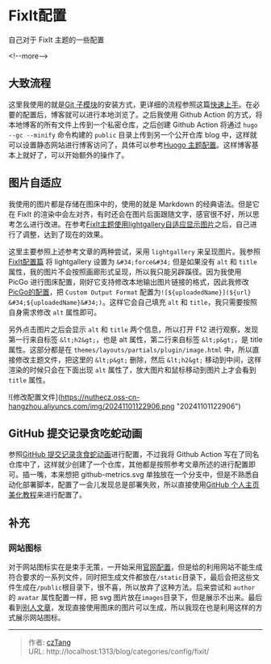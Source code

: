 # FixIt配置


自己对于 FixIt 主题的一些配置

&lt;!--more--&gt; 

## 大致流程

这里我使用的就是[Git 子模块](https://fixit.lruihao.cn/zh-cn/documentation/installation/#git-submodule)的安装方式，更详细的流程参照这篇[快速上手](https://fixit.lruihao.cn/zh-cn/documentation/getting-started/quick-start/)。在必要的配置后，博客就可以进行本地浏览了。之后我使用 Github Action 的方式，将本地博客的所有文件上传到一个私密仓库，之后创建 Github Action 将通过 `hugo --gc --minify` 命令构建的 `public` 目录上传到另一个公开仓库 blog 中，这样就可以设置静态网站进行博客访问了，具体可以参考[Huogo 主题配置](https://letere-gzj.github.io/hugo-stack/p/hugo/custom-blog/#32-github-action%E8%87%AA%E5%8A%A8%E9%83%A8%E7%BD%B2)。这样博客基本上就好了，可以开始额外的操作了。

## 图片自适应

我使用的图片都是存储在图床中的，使用的就是 Markdown 的经典语法。但是它在 FixIt 的渲染中会左对齐，有时还会在图片后面跟随文字，感官很不好，所以思考怎么进行改进。在参考[FixIt主题使用lightgallery自适应显示图片](https://zhuanlan.zhihu.com/p/640895881)之后，自己进行了调整，达到了现在的效果。

这里主要参照上述参考文章的两种尝试，采用 `lightgallery` 来呈现图片。我参照 [FixIt配置篇](https://fixit.lruihao.cn/zh-cn/documentation/getting-started/configuration/#page) 将 lightgallery 设置为 `&#34;force&#34;` 但是如果没有 `alt` 和 `title` 属性，我的图片不会按照画廊形式呈现，所以我只能另辟蹊径。因为我使用 PicGo 进行图床配置，刚好它支持修改本地输出图片链接的格式，因此我修改[PicGo的配置](https://cztangt.github.io/blog/categories/config/picgo/#%e6%96%87%e4%bb%b6%e5%90%8d%e8%ae%be%e7%bd%ae)，把 `Custom Output Format` 配置为`![${uploadedName}](${url} &#34;${uploadedName}&#34;)`。这样它会自己填充 `alt` 和 `title`，我只需要按照自身需求修改 `alt` 属性即可。

另外点击图片之后会显示 `alt` 和 `title` 两个信息，所以打开 F12 进行观察，发现第一行来自标签 `&lt;h2&gt;`，也是 alt 属性，第二行来自标签 `&lt;p&gt;`，是 title 属性。这部分都是在 `themes/layouts/partials/plugin/image.html` 中，所以直接修改主题文件，把这里的 `&lt;p&gt;` 删除，然后 `&lt;h2&gt;` 移动到中间，这样渲染的时候只会在下面出现 `alt` 属性了，放大图片和鼠标移动到图片上才会看到 `title` 属性。

![修改配置文件](https://nuthecz.oss-cn-hangzhou.aliyuncs.com/img/20241101122906.png &#34;20241101122906&#34;)


## GitHub 提交记录贪吃蛇动画

参照[GitHub 提交记录贪食蛇动画](https://shuiwang.online/posts/github-contribution-grid-snake/)进行配置，不过我将 Github Action 写在了同名仓库中了，这样就少创建了一个仓库，其他都是按照参考文章所述的进行配置即可。插一嘴，本来想把 github-metrics.svg 单独放在一个分支中，但是不熟悉自动化部署脚本，配置了一会儿发现总是部署失败，所以直接使用[GitHub 个人主页美化教程](https://www.peterjxl.com/Git/GitHub-Profile-Beautify/#%E5%A6%82%E4%BD%95%E5%AE%9A%E5%88%B6)来进行配置了。

## 补充

### 网站图标

对于网站图标实在是束手无策，一开始采用[官网配置](https://fixit.lruihao.cn/zh-cn/documentation/getting-started/configuration/#favicon-%e7%94%9f%e6%88%90)，但是给的利用网站不能生成符合要求的一系列文件，同时把生成文件都放在`/static`目录下，最后会把这些文件生成在`/public`根目录下，很不喜，所以放弃了这种方法。后来尝试和 `author` 的 `avatar` 属性配置一样，把 svg 图片放在`images`目录下，但是展示不出来。最后看到[别人文章](https://www.haoyep.com/posts/optimize-github-pages-blog-access-speed/#%e7%bd%91%e7%ab%99%e5%9b%be%e6%a0%87)，发现直接使用图床的图片可以生成，所以我现在也是利用这样的方式展示网站图标。

---

> 作者: [czTang](https://github.com/czTangt)  
> URL: http://localhost:1313/blog/categories/config/fixit/  

